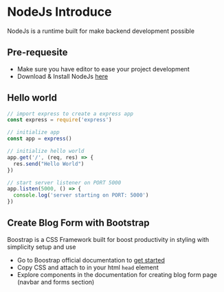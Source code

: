 # NodeJs Introduce

NodeJs is a runtime built for make backend development possible

## Pre-requesite
- Make sure you have editor to ease your project development
- Download & Install NodeJs [here](https://nodejs.org/en/download/)

## Hello world
```javascript
// import express to create a express app
const express = require('express')

// initialize app
const app = express()

// initialize hello world 
app.get('/', (req, res) => {
  res.send("Hello World")
})

// start server listener on PORT 5000
app.listen(5000, () => {
  console.log('server starting on PORT: 5000')
})
```

## Create Blog Form with Bootstrap

Boostrap is a CSS Framework built for boost productivity in styling with simplicity setup and use

- Go to Boostrap official documentation to [get started](https://getbootstrap.com/docs/5.1/getting-started/introduction/)
- Copy CSS and attach to in your html `head` element
- Explore components in the documentation for creating blog form page (navbar and forms section)


